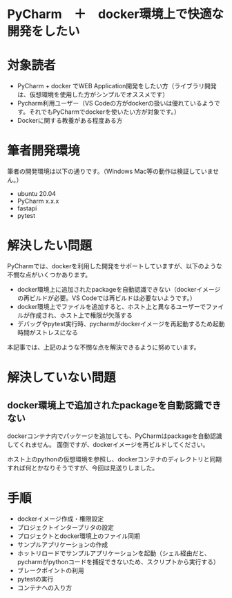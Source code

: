 # PyCharm　＋　docker環境上で快適な開発をしたい


# 対象読者
- PyCharm + docker でWEB Application開発をしたい方（ライブラリ開発は、仮想環境を使用した方がシンプルでオススメです）
- Pycharm利用ユーザー（VS Codeの方がdockerの扱いは優れているようです。それでもPyCharmでdockerを使いたい方が対象です。）
- Dockerに関する教養がある程度ある方

# 筆者開発環境
筆者の開発環境は以下の通りです。（Windows Mac等の動作は検証していません。）

- ubuntu 20.04
- PyCharm x.x.x
- fastapi
- pytest

# 解決したい問題
PyCharmでは、dockerを利用した開発をサポートしていますが、以下のような不憫な点がいくつかあります。

- docker環境上に追加されたpackageを自動認識できない（dockerイメージの再ビルドが必要。VS Codeでは再ビルドは必要ないようです。）
- docker環境上でファイルを追加すると、ホスト上と異なるユーザーでファイルが作成され、ホスト上で権限が欠落する
- デバッグやpytest実行時、pycharmがdockerイメージを再起動するため起動時間がストレスになる

本記事では、上記のような不憫な点を解決できるように努めています。

# 解決していない問題

## docker環境上で追加されたpackageを自動認識できない
dockerコンテナ内でパッケージを追加しても、PyCharmはpackageを自動認識してくれません。
面倒ですが、dockerイメージを再ビルドしてください。

ホスト上のpythonの仮想環境を参照し、dockerコンテナのディレクトリと同期すれば何とかなりそうですが、今回は見送りしました。

# 手順
- dockerイメージ作成・権限設定
- プロジェクトインタープリタの設定
- プロジェクトとdocker環境上のファイル同期
- サンプルアプリケーションの作成
- ホットリロードでサンプルアプリケーションを起動（シェル経由だと、pycharmがpythonコードを捕捉できないため、スクリプトから実行する）
- ブレークポイントの利用
- pytestの実行
- コンテナへの入り方

